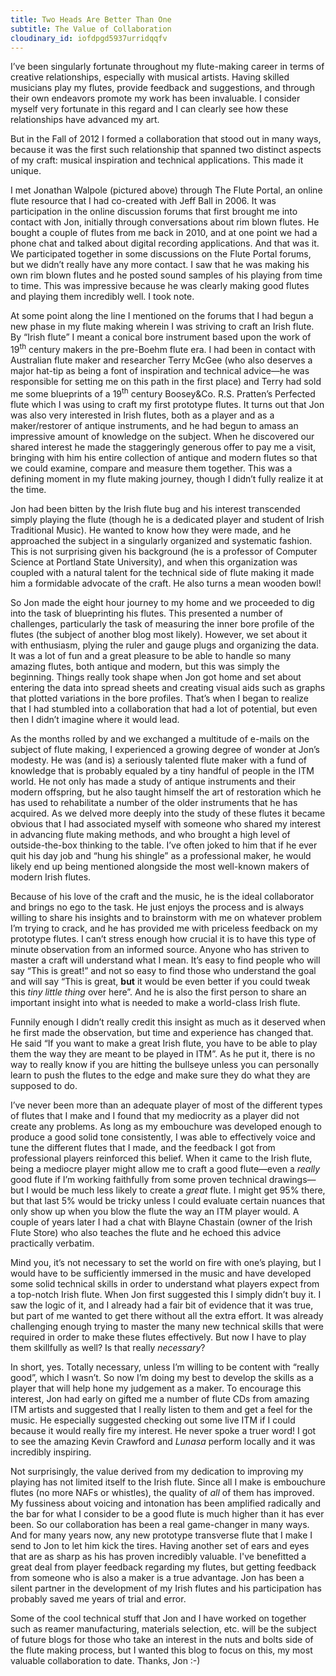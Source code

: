 ```yaml
---
title: Two Heads Are Better Than One
subtitle: The Value of Collaboration
cloudinary_id: iofdpgd5937urridqqfv
---
```


I’ve been singularly fortunate throughout my flute-making career in terms of creative relationships, especially with musical artists.  Having skilled musicians play my flutes, provide feedback and suggestions, and through their own endeavors promote my work has been invaluable.   I consider myself very fortunate in this regard and I can clearly see how these relationships have advanced my art.

But in the Fall of 2012 I formed a collaboration that stood out in many ways, because it was the first such relationship that spanned two distinct aspects of my craft: musical inspiration and technical applications.  This made it unique.

I met Jonathan Walpole (pictured above) through The Flute Portal, an online flute resource that I had co-created with Jeff Ball in 2006.  It was participation in the online discussion forums that first brought me into contact with Jon, initially through conversations about rim blown flutes.  He bought a couple of flutes from me back in 2010, and at one point we had a phone chat and talked about digital recording applications.   And that was it.  We participated together in some discussions on the Flute Portal forums, but we didn’t really have any more contact.  I saw that he was making his own rim blown flutes and he posted sound samples of his playing from time to time.  This was impressive because he was clearly making good flutes and playing them incredibly well.  I took note.

At some point along the line I mentioned on the forums that I had begun a new phase in my flute making wherein I was striving to craft an Irish flute.  By “Irish flute” I meant a conical bore instrument based upon the work of 19<sup>th</sup> century makers in the pre-Boehm flute era.  I had been in contact with Australian flute maker and researcher Terry McGee (who also deserves a major hat-tip as being a font of inspiration and technical advice—he was responsible for setting me on this path in the first place) and Terry had sold me some blueprints of a 19<sup>th</sup> century Boosey&Co. R.S. Pratten’s Perfected flute which I was using to craft my first prototype flutes.   It turns out that Jon was also very interested in Irish flutes, both as a player and as a maker/restorer of antique instruments, and he had begun to amass an impressive amount of knowledge on the subject.  When he discovered our shared interest he made the staggeringly generous offer to pay me a visit, bringing with him his entire collection of antique and modern flutes so that we could examine, compare and measure them together.  This was a defining moment in my flute making journey, though I didn’t fully realize it at the time.

Jon had been bitten by the Irish flute bug and his interest transcended simply playing the flute (though he is a dedicated player and student of Irish Traditional Music).  He wanted to know how they were made, and he approached the subject in a singularly organized and systematic fashion.  This is not surprising given his background (he is a professor of Computer Science at Portland State University), and when this organization was coupled with a natural talent for the technical side of flute making it made him a formidable advocate of the craft.  He also turns a mean wooden bowl!

So Jon made the eight hour journey to my home and we proceeded to dig into the task of blueprinting his flutes.  This presented a number of challenges, particularly the task of measuring the inner bore profile of the flutes (the subject of another blog most likely).  However, we set about it with enthusiasm, plying the ruler and gauge plugs and organizing the data.  It was a lot of fun and a great pleasure to be able to handle so many amazing flutes, both antique and modern, but this was simply the beginning.  Things really took shape when Jon got home and set about entering the data into spread sheets and creating visual aids such as graphs that plotted variations in the bore profiles.   That’s when I began to realize that I had stumbled into a collaboration that had a lot of potential, but even then I didn’t imagine where it would lead.

As the months rolled by and we exchanged a multitude of e-mails on the subject of flute making, I experienced a growing degree of wonder at Jon’s modesty.  He was (and is) a seriously talented flute maker with a fund of knowledge that is probably equaled by a tiny handful of people in the ITM world.  He not only has made a study of antique instruments and their modern offspring, but he also taught himself the art of restoration which he has used to rehabilitate  a number of the older instruments that he has acquired.  As we delved more deeply into the study of these flutes it became obvious that I had associated myself with someone who shared my interest in advancing flute making methods, and who brought a high level of outside-the-box thinking to the table.  I’ve often joked to him that if he ever quit his day job and “hung his shingle” as a professional maker, he would likely end up being mentioned alongside the most well-known makers of modern Irish flutes.

Because of his love of the craft and the music, he is the ideal collaborator and brings no ego to the task.   He just enjoys the process and is always willing to share his insights and to brainstorm with me on whatever problem I’m trying to crack, and he has provided me with priceless feedback on my prototype flutes.  I can’t stress enough how crucial it is to have this type of minute observation from an informed source.  Anyone who has striven to master a craft will understand what I mean.  It’s easy to find people who will say “This is great!” and not so easy to find those who understand the goal and will say “This is great, **but** it would be even better if you could tweak this _tiny little thing_ over here”.   And he is also the first person to share an important insight into what is needed to make a world-class Irish flute.

Funnily enough I didn’t really credit this insight as much as it deserved when he first made the observation, but time and experience has changed that.  He said “If you want to make a great Irish flute, you have to be able to play them the way they are meant to be played in ITM”.   As he put it, there is no way to really know if you are hitting the bullseye unless you can personally learn to push the flutes to the edge and make sure they do what they are supposed to do.

I’ve never been more than an adequate player of most of the different types of flutes that I make and I found that my mediocrity as a player did not create any problems.  As long as my embouchure was developed enough to produce a good solid tone consistently, I was able to effectively voice and tune the different flutes that I made, and the feedback I got from professional players reinforced this belief.  When it came to the Irish flute, being a mediocre player might allow me to craft a good flute—even a _really_ good flute if I’m working faithfully from some proven technical drawings—but I would be much less likely to create a _great_ flute.  I might get 95% there, but that last 5% would be tricky unless I could evaluate certain nuances that only show up when you blow the flute the way an ITM player would.  A couple of years later I had a chat with Blayne Chastain (owner of the Irish Flute Store) who also teaches the flute and he echoed this advice practically verbatim.

Mind you, it’s not necessary to set the world on fire with one’s playing, but I would have to be sufficiently immersed in the music and have developed some solid technical skills in order to understand what players expect from a top-notch Irish flute.  When Jon first suggested this I simply didn’t buy it.  I saw the logic of it, and I already had a fair bit of evidence that it was true, but part of me wanted to get there without all the extra effort.  It was already challenging enough trying to master the many new technical skills that were required in order to make these flutes effectively.  But now I have to play them skillfully as well?  Is that really _necessary_?  

In short, yes.  Totally necessary, unless I’m willing to be content with “really good”, which I wasn’t.  So now I’m doing my best to develop the skills as a player that will help hone my judgement as a maker.  To encourage this interest, Jon had early on gifted me a number of flute CDs from amazing ITM artists and suggested that I really listen to them and get a feel for the music.  He especially suggested checking out some live ITM if I could because it would really fire my interest.  He never spoke a truer word!  I got to see the amazing Kevin Crawford and _Lunasa_ perform locally and it was incredibly inspiring.

Not surprisingly, the value derived from my dedication to improving my playing has not limited itself to the Irish flute.  Since all I make is embouchure flutes (no more NAFs or whistles), the quality of _all_ of them has improved.  My fussiness about voicing and intonation has been amplified radically and the bar for what I consider to be a good flute is much higher than it has ever been.  So our collaboration has been a real game-changer in many ways.  And for many years now, any new prototype transverse flute that I make I send to Jon to let him kick the tires.  Having another set of ears and eyes that are as sharp as his has proven incredibly valuable.  I've benefitted a great deal from player feedback regarding my flutes, but getting feedback from someone who is also a maker is a true advantage.  Jon has been a silent partner in the development of my Irish flutes and his participation has probably saved me years of trial and error.

Some of the cool technical stuff that Jon and I have worked on together such as reamer manufacturing, materials selection, etc. will be the subject of future blogs for those who take an interest in the nuts and bolts side of the flute making process, but I wanted this blog to focus on this, my most valuable collaboration to date.  Thanks, Jon :-)
